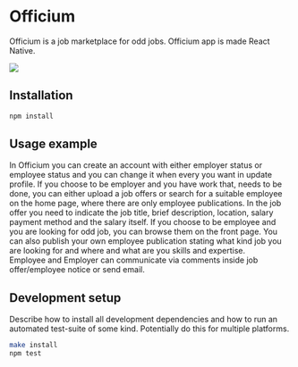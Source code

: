 # Officium

Officium is a job marketplace for odd jobs. Officium app is made React Native.

![](header.png)

## Installation

```sh
npm install
```

## Usage example

In Officium you can create an account with either employer status or employee status and you can change it when every you want in update profile. If you choose to be employer and you have work that, needs to be done, you can either upload a job offers or search for a suitable employee on the home page, where there are only employee publications. In the job offer you need to indicate the job title, brief description, location, salary payment method and the salary itself. 
If you choose to be employee and you are looking for odd job, you can browse them on the front page. You can also publish your own employee publication stating what kind job you are looking for and where and what are you skills and expertise.  
Employee and Employer can communicate via comments inside job offer/employee notice or send email.

## Development setup

Describe how to install all development dependencies and how to run an automated test-suite of some kind. Potentially do this for multiple platforms.

```sh
make install
npm test
```
